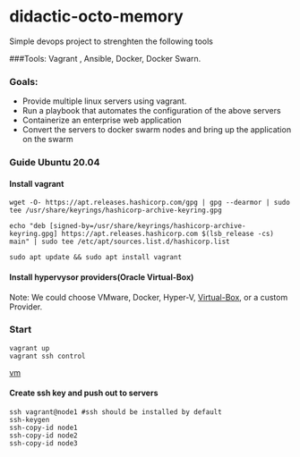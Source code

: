 # didactic-octo-memory

Simple devops project to strenghten the following tools

###Tools:
Vagrant , Ansible, Docker, Docker Swarn.

### Goals:
- Provide multiple linux servers using vagrant.
- Run a playbook that automates the configuration of the above servers
- Containerize an enterprise web application
- Convert the servers to docker swarm nodes and bring up the application on the swarm


### Guide Ubuntu 20.04
#### Install vagrant
```
wget -O- https://apt.releases.hashicorp.com/gpg | gpg --dearmor | sudo tee /usr/share/keyrings/hashicorp-archive-keyring.gpg

echo "deb [signed-by=/usr/share/keyrings/hashicorp-archive-keyring.gpg] https://apt.releases.hashicorp.com $(lsb_release -cs) main" | sudo tee /etc/apt/sources.list.d/hashicorp.list

sudo apt update && sudo apt install vagrant
```

#### Install hypervysor providers(Oracle Virtual-Box)
Note: We could choose VMware, Docker, Hyper-V, [Virtual-Box](https://www.virtualbox.org/wiki/Linux_Downloads), or a custom Provider.

### Start
```
vagrant up
vagrant ssh control
```
[vm](./assets/vagrant_up.png)

#### Create ssh key and push out to servers
```
ssh vagrant@node1 #ssh should be installed by default
ssh-keygen
ssh-copy-id node1
ssh-copy-id node2
ssh-copy-id node3

